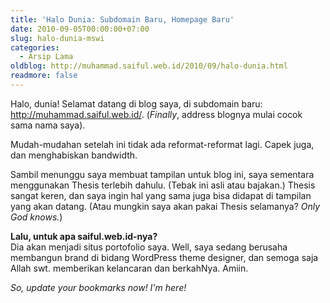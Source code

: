 ```yaml
---
title: 'Halo Dunia: Subdomain Baru, Homepage Baru'
date: 2010-09-05T00:00:00+07:00
slug: halo-dunia-mswi
categories:
  - Arsip Lama
oldblog: http://muhammad.saiful.web.id/2010/09/halo-dunia.html
readmore: false
---
```


Halo, dunia! Selamat datang di blog saya, di subdomain baru: http://muhammad.saiful.web.id/. (_Finally_, address blognya mulai cocok sama nama saya).

Mudah-mudahan setelah ini tidak ada reformat-reformat lagi. Capek juga, dan menghabiskan bandwidth.

Sambil menunggu saya membuat tampilan untuk blog ini, saya sementara menggunakan Thesis terlebih dahulu. (Tebak ini asli atau bajakan.) Thesis sangat keren, dan saya ingin hal yang sama juga bisa didapat di tampilan yang akan datang. (Atau mungkin saya akan pakai Thesis selamanya? _Only God knows._)

**Lalu, untuk apa saiful.web.id-nya?**<br>
Dia akan menjadi situs portofolio saya. Well, saya sedang berusaha membangun brand di bidang WordPress theme designer, dan semoga saja Allah swt. memberikan kelancaran dan berkahNya. Amiin.

_So, update your bookmarks now! I'm here!_
